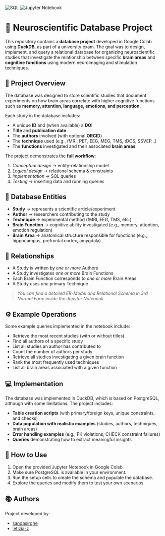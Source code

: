 ![SQL](https://img.shields.io/badge/Made%20with-SQL-blue?logo=postgresql) 
![Jupyter Notebook](https://img.shields.io/badge/Uses-Jupyter%20Notebook-orange?logo=jupyter)

# 🧠 Neuroscientific Database Project
This repository contains a **database project** developed in Google Colab using **DuckDB**, as part of a university exam. The goal was to design, implement, and query a relational database for organizing neuroscientific studies that investigate the relationship between specific **brain areas** and **cognitive functions** using modern neuroimaging and stimulation techniques.

## 📌 Project Overview
The database was designed to store scientific studies that document experiments on how brain areas correlate with higher cognitive functions such as **memory, attention, language, emotions, and perception**.

Each study in the database includes:
* A unique **ID** and (when available) a **DOI**
* **Title** and **publication date**
* The **authors** involved (with optional **ORCID**)
* The **technique** used (e.g., fMRI, PET, EEG, MEG, TMS, tDCS, SSVEP…)
* The **functions** investigated and their associated **brain areas**

The project demonstrates the **full workflow**:
1. *Conceptual design* → entity-relationship model
2. *Logical design* → relational schema & constraints
3. *Implementation* → SQL queries
4. *Testing* → inserting data and running queries

## 🔑 Database Entities
* **Study** → represents a scientific article/experiment
* **Author** → researchers contributing to the study
* **Technique** → experimental method (fMRI, EEG, TMS, etc.)
* **Brain Function** → cognitive ability investigated (e.g., memory, attention, emotion regulation)
* **Brain Area** → anatomical structure responsible for functions (e.g., hippocampus, prefrontal cortex, amygdala)

## 🔗 Relationships
* A Study is written by *one or more* Authors
* A Study investigates *one or more* Brain Functions
* Each Brain Function corresponds to *one or more* Brain Areas
* A Study uses *one* primary Technique

> *You can find a detailed ER-Model and Relational Schema in 3rd Normal Form inside the Jupyter Notebook.*

## ⚙️ Example Operations
Some example queries implemented in the notebook include:
* Retrieve the most recent studies (with or without titles)
* Find all authors of a specific study
* List all studies an author has contributed to
* Count the number of authors per study
* Retrieve all studies investigating a given brain function
* Rank the most frequently used techniques
* List all brain areas associated with a given function

## 💻 Implementation
The database was implemented in DuckDB, which is based on PostgreSQL, although with some limitations. The project includes:
* **Table creation scripts** (with primary/foreign keys, unique constraints, and checks)
* **Data population with realistic examples** (studies, authors, techniques, brain areas)
* **Error handling examples** (e.g., FK violations, CHECK constraint failures)
* **Queries** demonstrating how to extract meaningful insights

## 🚀 How to Use
1. Open the provided Jupyter Notebook in Google Colab.
2. Make sure PostgreSQL is available in your environment.
3. Run the setup cells to create the schema and populate the database.
4. Explore the queries and modify them to test your own scenarios.

## 📚 Authors
Project developed by:
* [sandasirghe](https://github.com/sandasirghe)
* [letizia-z](https://github.com/letizia-z)
